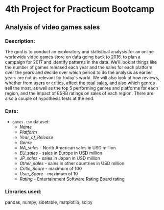 # 4th Project for Practicum Bootcamp
## Analysis of video games sales
### Description:

The goal is to conduct an exploratory and statistical analysis for an online worldwide video games store on data going back to 2016, to plan a campaign for 2017 and identify patterns in the data. We'll look at things like the number of games released each year and the sales for each platform over the years and decide over which period to do the analysis as earlier years are not as relevant for today's world. We will also look at how reviews, whether from users or critics, affect the total sales, and also which genres sell the most, as well as the top 5 performing genres and platforms for each region, and the impact of ESRB ratings on sales of each region. There are also a couple of hypothesis tests at the end.

### Data:
- `games.csv` dataset:
  - *Name*
  - *Platform*
  - *Year_of_Release*
  - *Genre*
  - *NA_sales* - North American sales in USD million
  - *EU_sales* - sales in Europe in USD million
  - *JP_sales* - sales in Japan in USD million
  - *Other_sales* - sales in other countries in USD million
  - *Critic_Score* - maximum of 100
  - *User_Score* - maximum of 10
  - *Rating* - Entertainment Software Rating Board rating
 
### Libraries used:
pandas, 
numpy, 
sidetable,
matplotlib,
scipy
